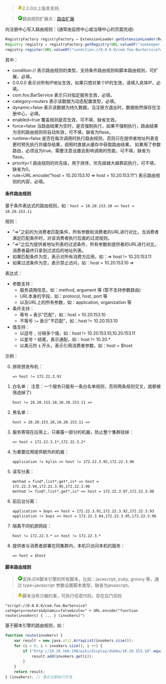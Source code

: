 > ![warning](../sources/images/warning-3.gif)2.2.0以上版本支持,

> ![warning](../sources/images/check.gif)路由规则扩展点：[路由扩展](#)

向注册中心写入路由规则：(通常由监控中心或治理中心的页面完成)

```java
RegistryFactory registryFactory = ExtensionLoader.getExtensionLoader(RegistryFactory.class).getAdaptiveExtension();
Registry registry = registryFactory.getRegistry(URL.valueOf("zookeeper://10.20.153.10:2181"));
registry.register(URL.valueOf("condition://0.0.0.0/com.foo.BarService?category=routers&dynamic=false&rule=" + URL.encode("http://10.20.160.198/wiki/display/dubbo/host = 10.20.153.10 => host = 10.20.153.11") + "));
```

其中：

* condition://
表示路由规则的类型，支持条件路由规则和脚本路由规则，可扩展，必填。
* 0.0.0.0
表示对所有IP地址生效，如果只想对某个IP的生效，请填入具体IP，必填。
* com.foo.BarService
表示只对指定服务生效，必填。
* category=routers
表示该数据为动态配置类型，必填。
* dynamic=false
表示该数据为持久数据，当注册方退出时，数据依然保存在注册中心，必填。
* enabled=true
覆盖规则是否生效，可不填，缺省生效。
* force=false
当路由结果为空时，是否强制执行，如果不强制执行，路由结果为空的路由规则将自动失效，可不填，缺省为flase。
* runtime=false
是否在每次调用时执行路由规则，否则只在提供者地址列表变更时预先执行并缓存结果，调用时直接从缓存中获取路由结果。
如果用了参数路由，必须设为true，需要注意设置会影响调用的性能，可不填，缺省为flase。
* priority=1
路由规则的优先级，用于排序，优先级越大越靠前执行，可不填，缺省为0。
* rule=URL.encode("host = 10.20.153.10 => host = 10.20.153.11")
表示路由规则的内容，必填。

#### 条件路由规则

基于条件表达式的路由规则，如：`host = 10.20.153.10 => host = 10.20.153.11`

规则：

* "=>"之前的为消费者匹配条件，所有参数和消费者的URL进行对比，当消费者满足匹配条件时，对该消费者执行后面的过滤规则。
* "=>"之后为提供者地址列表的过滤条件，所有参数和提供者的URL进行对比，消费者最终只拿到过滤后的地址列表。
* 如果匹配条件为空，表示对所有消费方应用，如：=> host != 10.20.153.11
* 如果过滤条件为空，表示禁止访问，如：host = 10.20.153.10 =>

表达式：

* 参数支持：
    * 服务调用信息，如：method, argument 等 (暂不支持参数路由)
    * URL本身的字段，如：protocol, host, port 等
    * 以及URL上的所有参数，如：application, organization 等
* 条件支持：
    * 等号 `=` 表示"匹配"，如：host = 10.20.153.10
    * 不等号 `!=` 表示"不匹配"，如：host != 10.20.153.10
* 值支持：
    * 以逗号 `,` 分隔多个值，如：host != 10.20.153.10,10.20.153.11
    * 以星号 `*` 结尾，表示通配，如：host != 10.20.*
    * 以美元符 `$` 开头，表示引用消费者参数，如：host = $host

示例：

0. 排除预发布机：

    ```
    => host != 172.22.3.91
    ```
1. 白名单：
    注意：一个服务只能有一条白名单规则，否则两条规则交叉，就都被筛选掉了) 
    
    ```
    host != 10.20.153.10,10.20.153.11 =>
    ```
2. 黑名单：

    ```
    host = 10.20.153.10,10.20.153.11 =>
    ```
3. 服务寄宿在应用上，只暴露一部分的机器，防止整个集群挂掉：

    ```
    => host = 172.22.3.1*,172.22.3.2*
    ```
4. 为重要应用提供额外的机器：

    ```
    application != kylin => host != 172.22.3.95,172.22.3.96
    ```
5. 读写分离：

    ```
    method = find*,list*,get*,is* => host = 172.22.3.94,172.22.3.95,172.22.3.96
    method != find*,list*,get*,is* => host = 172.22.3.97,172.22.3.98
    ```
    
6. 前后台分离：

    ```
    application = bops => host = 172.22.3.91,172.22.3.92,172.22.3.93
    application != bops => host = 172.22.3.94,172.22.3.95,172.22.3.96
    ```
    
7. 隔离不同机房网段：

    ```
    host != 172.22.3.* => host != 172.22.3.*
    ```
    
8. 提供者与消费者部署在同集群内，本机只访问本机的服务：

    ```
    => host = $host
    ```
    
#### 脚本路由规则

> ![warning](../sources/images/check.gif)支持JDK脚本引擎的所有脚本，比如：javascript, jruby, groovy 等，通过 type=javascript 参数设置脚本类型，缺省为javascript。

> ![warning](../sources/images/warning-3.gif)脚本没有沙箱约束，可执行任意代码，存在后门风险

```
"script://0.0.0.0/com.foo.BarService?category=routers&dynamic=false&rule=" + URL.encode("function route(invokers) { ... } (invokers)")
```

基于脚本引擎的路由规则，如：

```javascript
function route(invokers) {
    var result = new java.util.ArrayList(invokers.size());
    for (i = 0; i < invokers.size(); i ++) {
        if ("http://10.20.160.198/wiki/display/dubbo/10.20.153.10".equals(invokers.get(i).getUrl().getHost())) {
            result.add(invokers.get(i));
        }
    }
    return result;
} (invokers); // 表示立即执行方法
```
